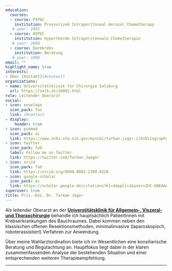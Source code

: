 ```yaml
---
education:
  courses:
  - course: PIPAC
    institution: Pressurized Intraperitoneal Aerosol Chemotherapy
   # year: 1992
  - course: HIPEC
    institution: Hypertherme Intraperitoneale Chemotherapie
   # year: 1990
  - course: Darmkrebs
    institution: Beratung
   # year: 1990
email: ""
highlight_name: true
interests:
- Über [Kontakt](#contact)
organizations:
- name: Universitätsklinik für Chirurgie Salzburg
  url: https://salk.at/16002.html
role: Leitender Oberarzt
social:
- icon: envelope
  icon_pack: fas
  link: /#contact
- display:
    header: true
- icon: pubmed
  icon_pack: ai
  link: https://www.ncbi.nlm.nih.gov/myncbi/tarkan.jager.1/bibliography/public/
- icon: twitter
  icon_pack: fab
  label: Follow me on Twitter
  link: https://twitter.com/Tarkan_Jaeger
- icon: orcid
  icon_pack: fab
  link: https://orcid.org/0000-0002-2390-0226
- icon: google-scholar
  icon_pack: ai
  link: https://scholar.google.de/citations?hl=de&pli=1&user=ZUt-GNEAAAAJ
superuser: true
title: Priv.-Doz. Dr. Tarkan Jäger
---
```

Als leitender Oberarzt an der [**Universtitätsklinik für Allgemein-, Viszeral- und Thoraxchirurgie**](//salk.at/16002.html) behandle ich hauptsächlich PatientInnen mit Krebserkrankungen des Bauchraumes. Dabei kommen neben den klassischen offenen Resektionsmethoden, minimalinvasive (laparoskopisch, roboterassistiert) Verfahren zur Anwendung.

Über meine Wahlarztordination biete ich im Wesentlichen eine konsiliarische Beratung und Begutachtung an. Hauptfokus liegt dabei in der klaren zusammenfassenden Analyse der bestehenden Situation und einer entsprechenden weiteren Therapieempfehlung.

***

<!-- {{< icon name="download" pack="fas" >}} Download my {{< staticref "uploads/resume.pdf" "newtab" >}}resumé{{< /staticref >}}. -->
